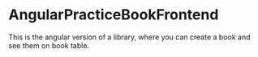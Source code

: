 # AngularPracticeBookFrontend
This is the angular version of a library, where you can create a book and see them on book table.
